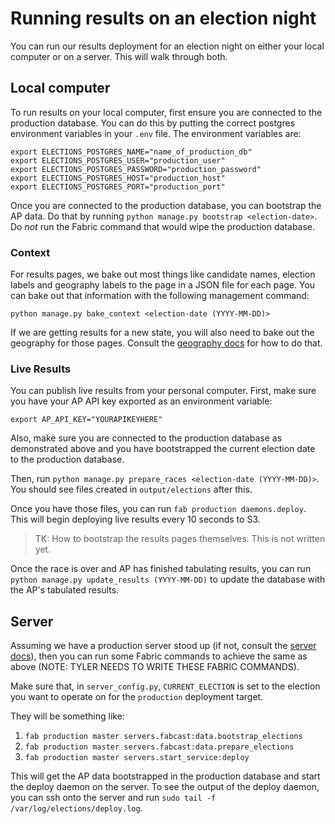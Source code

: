 # Running results on an election night

You can run our results deployment for an election night on either your local computer or on a server. This will walk through both.

## Local computer

To run results on your local computer, first ensure you are connected to the production database. You can do this by putting the correct postgres environment variables in your `.env` file. The environment variables are:

```
export ELECTIONS_POSTGRES_NAME="name_of_production_db"
export ELECTIONS_POSTGRES_USER="production_user"
export ELECTIONS_POSTGRES_PASSWORD="production_password"
export ELECTIONS_POSTGRES_HOST="production_host"
export ELECTIONS_POSTGRES_PORT="production_port"
```

Once you are connected to the production database, you can bootstrap the AP data. Do that by running `python manage.py bootstrap <election-date>`. Do _not_ run the Fabric command that would wipe the production database.

### Context

For results pages, we bake out most things like candidate names, election labels and geography labels to the page in a JSON file for each page. You can bake out that information with the following management command:

```
python manage.py bake_context <election-date (YYYY-MM-DD)>
```

If we are getting results for a new state, you will also need to bake out the geography for those pages. Consult the [geography docs](./geography.md) for how to do that.

### Live Results    

You can publish live results from your personal computer. First, make sure you have your AP API key exported as an environment variable:

```
export AP_API_KEY="YOURAPIKEYHERE"
```

Also, make sure you are connected to the production database as demonstrated above and you have bootstrapped the current election date to the production database.

Then, run `python manage.py prepare_races <election-date (YYYY-MM-DD)>`. You should see files created in `output/elections` after this. 

Once you have those files, you can run `fab production daemons.deploy`. This will begin deploying live results every 10 seconds to S3.

>TK: How to bootstrap the results pages themselves. This is not written yet.

Once the race is over and AP has finished tabulating results, you can run `python manage.py update_results (YYYY-MM-DD)` to update the database with the AP's tabulated results.

## Server

Assuming we have a production server stood up (if not, consult the [server docs](./servers.md)), then you can run some Fabric commands to achieve the same as above (NOTE: TYLER NEEDS TO WRITE THESE FABRIC COMMANDS).

Make sure that, in `server_config.py`, `CURRENT_ELECTION` is set to the election you want to operate on for the `production` deployment target.

They will be something like:

1. `fab production master servers.fabcast:data.bootstrap_elections`
2. `fab production master servers.fabcast:data.prepare_elections`
3. `fab production master servers.start_service:deploy`

This will get the AP data bootstrapped in the production database and start the deploy daemon on the server. To see the output of the deploy daemon, you can ssh onto the server and run `sudo tail -f /var/log/elections/deploy.log`.
